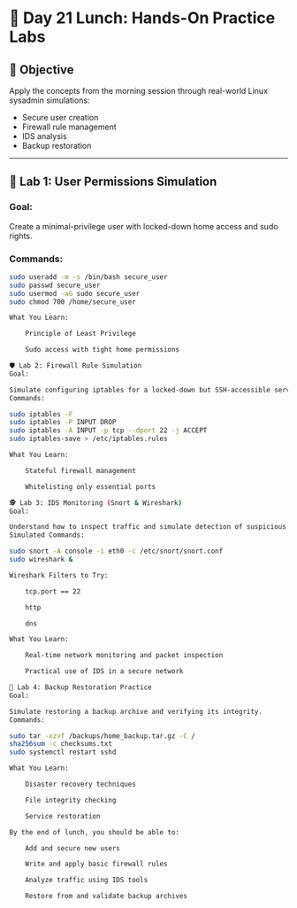 # 🍲 Day 21 Lunch: Hands-On Practice Labs

## 🧠 Objective
Apply the concepts from the morning session through real-world Linux sysadmin simulations:
- Secure user creation
- Firewall rule management
- IDS analysis
- Backup restoration

---

## 🔐 Lab 1: User Permissions Simulation

### Goal:
Create a minimal-privilege user with locked-down home access and sudo rights.

### Commands:
```bash
sudo useradd -m -s /bin/bash secure_user
sudo passwd secure_user
sudo usermod -aG sudo secure_user
sudo chmod 700 /home/secure_user

What You Learn:

    Principle of Least Privilege

    Sudo access with tight home permissions

🛡️ Lab 2: Firewall Rule Simulation
Goal:

Simulate configuring iptables for a locked-down but SSH-accessible server.
Commands:

sudo iptables -F
sudo iptables -P INPUT DROP
sudo iptables -A INPUT -p tcp --dport 22 -j ACCEPT
sudo iptables-save > /etc/iptables.rules

What You Learn:

    Stateful firewall management

    Whitelisting only essential ports

🕵️ Lab 3: IDS Monitoring (Snort & Wireshark)
Goal:

Understand how to inspect traffic and simulate detection of suspicious packets.
Simulated Commands:

sudo snort -A console -i eth0 -c /etc/snort/snort.conf
sudo wireshark &

Wireshark Filters to Try:

    tcp.port == 22

    http

    dns

What You Learn:

    Real-time network monitoring and packet inspection

    Practical use of IDS in a secure network

💾 Lab 4: Backup Restoration Practice
Goal:

Simulate restoring a backup archive and verifying its integrity.
Commands:

sudo tar -xzvf /backups/home_backup.tar.gz -C /
sha256sum -c checksums.txt
sudo systemctl restart sshd

What You Learn:

    Disaster recovery techniques

    File integrity checking

    Service restoration

By the end of lunch, you should be able to:

    Add and secure new users

    Write and apply basic firewall rules

    Analyze traffic using IDS tools

    Restore from and validate backup archives